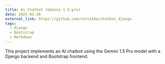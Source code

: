```yaml
---
title: Ai Chatbot (Gemini-1.5-pro)
date: 2025-03-26
external_link: https://github.com/notvikke/chatbot_django
tags:
  - Django
  - Bootstrap
  - Markdown
---
```


This project implements an AI chatbot using the Gemini 1.5 Pro model with a Django backend and Bootstrap frontend.

<!--more-->
